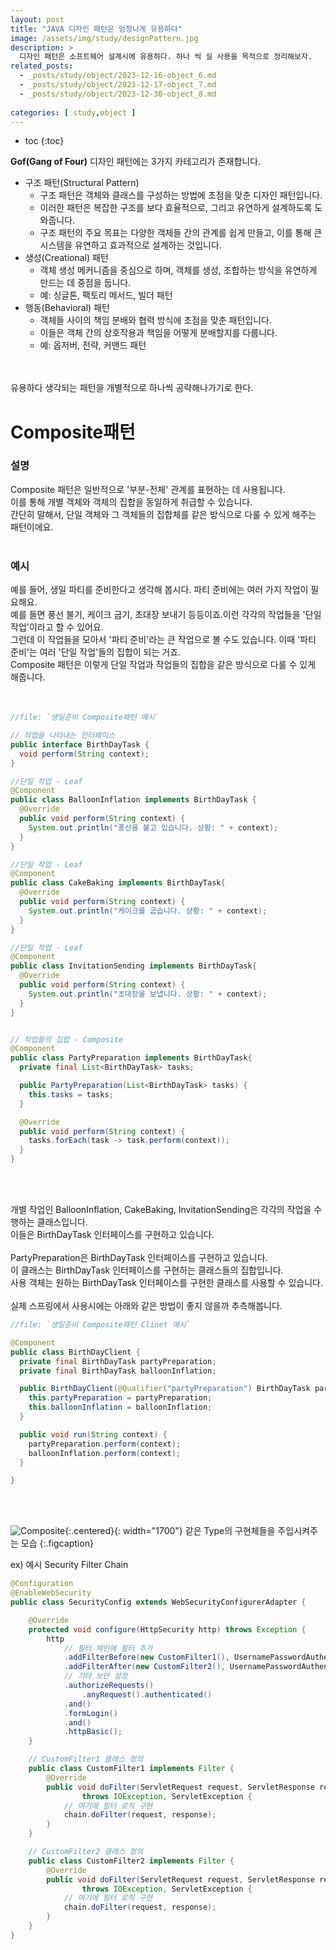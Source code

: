 ```yaml
---
layout: post
title: "JAVA 디자인 패턴은 엄청나게 유용하다"
image: /assets/img/study/designPattern.jpg
description: >
  디자인 패턴은 소프트웨어 설계시에 유용하다. 하나 씩 실 사용을 목적으로 정리해보자.
related_posts:
  - _posts/study/object/2023-12-16-object_6.md
  - _posts/study/object/2023-12-17-object_7.md
  - _posts/study/object/2023-12-30-object_8.md
  
categories: [ study,object ]
---
```


* toc
  {:toc}

**Gof(Gang of Four)** 디자인 패턴에는 3가지 카테고리가 존재합니다.<br>

* 구조 패턴(Structural Pattern)
    * 구조 패턴은 객체와 클래스를 구성하는 방법에 초점을 맞춘 디자인 패턴입니다.
    * 이러한 패턴은 복잡한 구조를 보다 효율적으로, 그리고 유연하게 설계하도록 도와줍니다.
    * 구조 패턴의 주요 목표는 다양한 객체들 간의 관계를 쉽게 만들고, 이를 통해 큰 시스템을 유연하고 효과적으로 설계하는 것입니다.
* 생성(Creational) 패턴
    * 객체 생성 메커니즘을 중심으로 하며, 객체를 생성, 조합하는 방식을 유연하게 만드는 데 중점을 둡니다.
    * 예: 싱글톤, 팩토리 메서드, 빌더 패턴
* 행동(Behavioral) 패턴
    * 객체들 사이의 책임 분배와 협력 방식에 초점을 맞춘 패턴입니다.
    * 이들은 객체 간의 상호작용과 책임을 어떻게 분배할지를 다룹니다.
    * 예: 옵저버, 전략, 커맨드 패턴


<br>
<br>
유용하다 생각되는 패턴을 개별적으로 하나씩 공략해나가기로 한다.<br>



# Composite패턴

### 설명
Composite 패턴은 일반적으로 '부분-전체' 관계를 표현하는 데 사용됩니다.<br>
이를 통해 개별 객체와 객체의 집합을 동일하게 취급할 수 있습니다.<br>
간단히 말해서, 단일 객체와 그 객체들의 집합체를 같은 방식으로 다룰 수 있게 해주는 패턴이에요.<br>
<br>

### 예시

예를 들어, 생일 파티를 준비한다고 생각해 봅시다. 파티 준비에는 여러 가지 작업이 필요해요.<br>
예를 들면 풍선 불기, 케이크 굽기, 초대장 보내기 등등이죠.이런 각각의 작업들을 '단일 작업'이라고 할 수 있어요. <br>
그런데 이 작업들을 모아서 '파티 준비'라는 큰 작업으로 볼 수도 있습니다. 이때 '파티 준비'는 여러 '단일 작업'들의 집합이 되는 거죠. <br>
Composite 패턴은 이렇게 단일 작업과 작업들의 집합을 같은 방식으로 다룰 수 있게 해줍니다.<br>
<br>
<br>

~~~java
//file: `생일준비 Composite패턴 예시`

// 작업을 나타내는 인터페이스
public interface BirthDayTask {
  void perform(String context);
}

//단일 작업 - Leaf
@Component
public class BalloonInflation implements BirthDayTask {
  @Override
  public void perform(String context) {
    System.out.println("풍선을 불고 있습니다. 상황: " + context);
  }
}

//단일 작업 - Leaf
@Component
public class CakeBaking implements BirthDayTask{
  @Override
  public void perform(String context) {
    System.out.println("케이크를 굽습니다. 상황: " + context);
  }
}

//단일 작업 - Leaf
@Component
public class InvitationSending implements BirthDayTask{
  @Override
  public void perform(String context) {
    System.out.println("초대장을 보냅니다. 상황: " + context);
  }
}


// 작업들의 집합 - Composite
@Component
public class PartyPreparation implements BirthDayTask{
  private final List<BirthDayTask> tasks;

  public PartyPreparation(List<BirthDayTask> tasks) {
    this.tasks = tasks;
  }

  @Override
  public void perform(String context) {
    tasks.forEach(task -> task.perform(context));
  }
}

~~~

<br>
<br>

개별 작업인 BalloonInflation, CakeBaking, InvitationSending은 각각의 작업을 수행하는 클래스입니다.<br>
이들은 BirthDayTask 인터페이스를 구현하고 있습니다. <br>
<br>
PartyPreparation은 BirthDayTask 인터페이스를 구현하고 있습니다. <br>
이 클래스는 BirthDayTask 인터페이스를 구현하는 클래스들의 집합입니다. <br>
사용 객체는 원하는 BirthDayTask 인터페이스를 구현한 클래스를 사용할 수 있습니다. <br>
<br>
실제 스프링에서 사용시에는 아래와 같은 방법이 좋지 않을까 추측해봅니다.<br>

~~~java
//file: `생일준비 Composite패턴 Clinet 예시`

@Component
public class BirthDayClient {
  private final BirthDayTask partyPreparation;
  private final BirthDayTask balloonInflation;

  public BirthDayClient(@Qualifier("partyPreparation") BirthDayTask partyPreparation, @Qualifier("balloonInflation") BirthDayTask balloonInflation) {
    this.partyPreparation = partyPreparation;
    this.balloonInflation = balloonInflation;
  }

  public void run(String context) {
    partyPreparation.perform(context);
    balloonInflation.perform(context);
  }

}
~~~

<br>
<br>

![Composite](https://github.com/nomoreFt/nomoreFt.github.io/assets/37995817/caf4b1ae-9e7a-46ef-bcdd-da9952f85857){:.centered}{: width="1700"}
같은 Type의 구현체들을 주입시켜주는 모습
{:.figcaption}



ex) 예시 Security Filter Chain
~~~java
@Configuration
@EnableWebSecurity
public class SecurityConfig extends WebSecurityConfigurerAdapter {

    @Override
    protected void configure(HttpSecurity http) throws Exception {
        http
            // 필터 체인에 필터 추가
            .addFilterBefore(new CustomFilter1(), UsernamePasswordAuthenticationFilter.class)
            .addFilterAfter(new CustomFilter2(), UsernamePasswordAuthenticationFilter.class)
            // 기타 보안 설정
            .authorizeRequests()
                .anyRequest().authenticated()
            .and()
            .formLogin()
            .and()
            .httpBasic();
    }

    // CustomFilter1 클래스 정의
    public class CustomFilter1 implements Filter {
        @Override
        public void doFilter(ServletRequest request, ServletResponse response, FilterChain chain)
                throws IOException, ServletException {
            // 여기에 필터 로직 구현
            chain.doFilter(request, response);
        }
    }

    // CustomFilter2 클래스 정의
    public class CustomFilter2 implements Filter {
        @Override
        public void doFilter(ServletRequest request, ServletResponse response, FilterChain chain)
                throws IOException, ServletException {
            // 여기에 필터 로직 구현
            chain.doFilter(request, response);
        }
    }
}

~~~